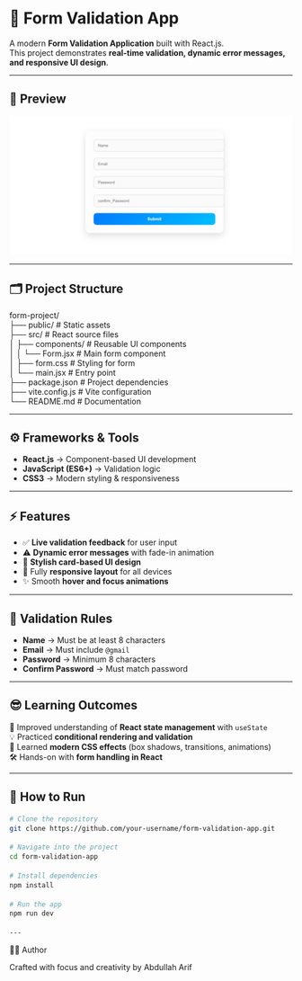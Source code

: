 # 📝 Form Validation App  

A modern **Form Validation Application** built with React.js.  
This project demonstrates **real-time validation, dynamic error messages, and responsive UI design**.  

---

## 📸 Preview  
![Form Validation Preview](preview.png)  

---

## 🗂️ Project Structure  
form-project/  
├── public/              # Static assets  
├── src/                 # React source files  
│   ├── components/      # Reusable UI components  
│   │   └── Form.jsx     # Main form component  
│   ├── form.css         # Styling for form  
│   └── main.jsx         # Entry point  
├── package.json         # Project dependencies  
├── vite.config.js       # Vite configuration  
└── README.md            # Documentation  

---

## ⚙️ Frameworks & Tools  
- **React.js** → Component-based UI development  
- **JavaScript (ES6+)** → Validation logic  
- **CSS3** → Modern styling & responsiveness  

---

## ⚡ Features  
- ✅ **Live validation feedback** for user input  
- ⚠️ **Dynamic error messages** with fade-in animation  
- 🎨 **Stylish card-based UI design**  
- 📱 Fully **responsive layout** for all devices  
- ✨ Smooth **hover and focus animations**  

---

## 🧩 Validation Rules  
- **Name** → Must be at least 8 characters  
- **Email** → Must include `@gmail`  
- **Password** → Minimum 8 characters  
- **Confirm Password** → Must match password  

---

## 😎 Learning Outcomes  
🔑 Improved understanding of **React state management** with `useState`  
💡 Practiced **conditional rendering and validation**  
🎨 Learned **modern CSS effects** (box shadows, transitions, animations)  
🛠️ Hands-on with **form handling in React**  

---

## 🚀 How to Run  

```bash
# Clone the repository
git clone https://github.com/your-username/form-validation-app.git  

# Navigate into the project
cd form-validation-app  

# Install dependencies
npm install  

# Run the app
npm run dev  

---
```
👨‍💻 Author

Crafted with focus and creativity by Abdullah Arif